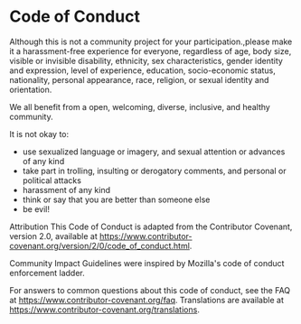 # Code of Conduct

Although this is not a community project for your participation.,please make it a harassment-free experience for everyone, regardless of age, body size, visible or invisible disability, ethnicity, sex characteristics, gender identity and expression, level of experience, education, socio-economic status, nationality, personal appearance, race, religion, or sexual identity and orientation.

We all benefit from a open, welcoming, diverse, inclusive, and healthy community.

It is not okay to:
- use sexualized language or imagery, and sexual attention or advances of any kind
- take part in trolling, insulting or derogatory comments, and personal or political attacks
- harassment of any kind
- think or say that you are better than someone else 
- be evil!

Attribution
This Code of Conduct is adapted from the Contributor Covenant, version 2.0, available at https://www.contributor-covenant.org/version/2/0/code_of_conduct.html.

Community Impact Guidelines were inspired by Mozilla's code of conduct enforcement ladder.

For answers to common questions about this code of conduct, see the FAQ at https://www.contributor-covenant.org/faq. Translations are available at https://www.contributor-covenant.org/translations.
